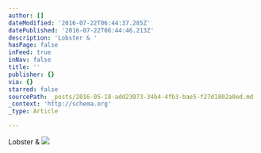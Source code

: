 ```yaml
---
author: []
dateModified: '2016-07-22T06:44:37.285Z'
datePublished: '2016-07-22T06:44:46.213Z'
description: 'Lobster & '
hasPage: false
inFeed: true
inNav: false
title: ''
publisher: {}
via: {}
starred: false
sourcePath: _posts/2016-05-18-add23073-34b4-4fb3-bae5-f27d1802a0ed.md
_context: 'http://schema.org'
_type: Article

---
```

Lobster & ![](https://the-grid-user-content.s3-us-west-2.amazonaws.com/2d1e5b21-b1a9-4611-a68c-8b2b0d2ecefe.jpg)